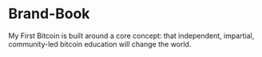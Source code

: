 # Brand-Book
My First Bitcoin is built around a core concept: that independent, impartial, community-led bitcoin education will change the world.
